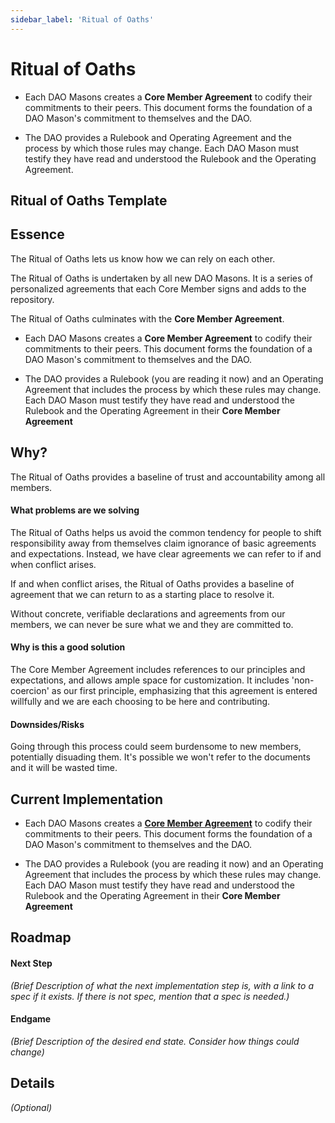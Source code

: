 ```yaml
---
sidebar_label: 'Ritual of Oaths'
---
```


# Ritual of Oaths

- Each DAO Masons creates a **Core Member Agreement** to codify their commitments to their peers. This document forms the foundation of a DAO Mason's commitment to themselves and the DAO.

- The DAO provides a Rulebook and Operating Agreement and the process by which those rules may change. Each DAO Mason must testify they have read and understood the Rulebook and the Operating Agreement.




## Ritual of Oaths Template

## Essence

The Ritual of Oaths lets us know how we can rely on each other. 

The Ritual of Oaths is undertaken by all new DAO Masons.  It is a series of personalized agreements that each Core Member signs and adds to the repository.  

The Ritual of Oaths culminates with the **Core Member Agreement**.

- Each DAO Masons creates a **Core Member Agreement** to codify their commitments to their peers. This document forms the foundation of a DAO Mason's commitment to themselves and the DAO.

- The DAO provides a Rulebook (you are reading it now) and an Operating Agreement that includes the process by which these rules may change. Each DAO Mason must testify they have read and understood the Rulebook and the Operating Agreement in their **Core Member Agreement**

## Why?

The Ritual of Oaths provides a baseline of trust and accountability among all members.

#### What problems are we solving

The Ritual of Oaths helps us avoid the common tendency for people to shift responsibility away from themselves  claim ignorance of basic agreements and expectations.   Instead, we have clear agreements we can refer to if and when conflict arises. 

If and when conflict arises, the Ritual of Oaths provides a baseline of agreement that we can return to as a starting place to resolve it.

Without concrete, verifiable declarations and agreements from our members, we can never be sure what we and they are committed to.  

#### Why is this a good solution

The Core Member Agreement includes references to our principles and expectations, and allows ample space for customization. It includes 'non-coercion' as our first principle, emphasizing that this agreement is entered willfully and we are each choosing to be here and contributing.

#### Downsides/Risks

Going through this process could seem burdensome to new members, potentially disuading them.
It's possible we won't refer to the documents and it will be wasted time.

## Current Implementation

- Each DAO Masons creates a [**Core Member Agreement**](Templates/core-member-agreement) to codify their commitments to their peers. This document forms the foundation of a DAO Mason's commitment to themselves and the DAO.

- The DAO provides a Rulebook (you are reading it now) and an Operating Agreement that includes the process by which these rules may change. Each DAO Mason must testify they have read and understood the Rulebook and the Operating Agreement in their **Core Member Agreement**

## Roadmap

#### Next Step

_(Brief Description of what the next implementation step is, with a link to a spec if it exists. If there is not spec, mention that a spec is needed.)_

#### Endgame

_(Brief Description of the desired end state. Consider how things could change)_

## Details

_(Optional)_